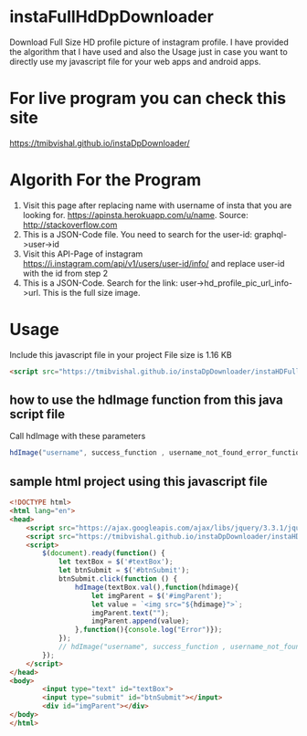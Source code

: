 # instaFullHdDpDownloader
Download Full Size HD profile picture of instagram profile. I have provided the algorithm that I have used and also the Usage just in case you want to directly use my javascript file for your web apps and android apps.

# For live program you can check this site
https://tmibvishal.github.io/instaDpDownloader/

# Algorith For the Program

1. Visit this page after replacing name with username of insta that you are looking for. https://apinsta.herokuapp.com/u/name. Source: http://stackoverflow.com
2. This is a JSON-Code file. You need to search for the user-id: graphql->user->id 
3. Visit this API-Page of instagram https://i.instagram.com/api/v1/users/user-id/info/ and replace user-id with the id from step 2 
4. This is a JSON-Code. Search for the link: user->hd_profile_pic_url_info->url. This is the full size image.

# Usage

Include this javascript file in your project
File size is 1.16 KB
```html
<script src="https://tmibvishal.github.io/instaDpDownloader/instaHDFullImage.js"></script>
```

## how to use the hdImage function from this java script file

Call hdImage with these parameters
```javascript
hdImage("username", success_function , username_not_found_error_function);
```



## sample html project using this javascript file

```html
<!DOCTYPE html>
<html lang="en">
<head>
    <script src="https://ajax.googleapis.com/ajax/libs/jquery/3.3.1/jquery.min.js"></script>
    <script src="https://tmibvishal.github.io/instaDpDownloader/instaHDFullImage.js"></script>
    <script>
        $(document).ready(function() {
            let textBox = $('#textBox');
            let btnSubmit = $('#btnSubmit');
            btnSubmit.click(function () {
                hdImage(textBox.val(),function(hdimage){
                    let imgParent = $('#imgParent');
                    let value = `<img src="${hdimage}">`;
                    imgParent.text("");
                    imgParent.append(value);
                },function(){console.log("Error")});
            });
            // hdImage("username", success_function , username_not_found_error_function); hdImage function will work like this
        });
    </script>
</head>
<body>
        <input type="text" id="textBox">
        <input type="submit" id="btnSubmit"></input>
        <div id="imgParent"></div>
</body>
</html>
```
